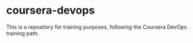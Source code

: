 # coursera-devops

This is a repository for training purposes, following the Coursera DevOps training path.

